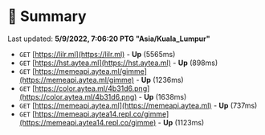 # 📖 Summary
Last updated: **5/9/2022, 7:06:20 PTG "Asia/Kuala_Lumpur"**

- `GET` [https://lilr.ml](https://lilr.ml) - **Up** (5565ms)
- `GET` [https://hst.aytea.ml](https://hst.aytea.ml) - **Up** (898ms)
- `GET` [https://memeapi.aytea.ml/gimme](https://memeapi.aytea.ml/gimme) - **Up** (1236ms)
- `GET` [https://color.aytea.ml/4b31d6.png](https://color.aytea.ml/4b31d6.png) - **Up** (1638ms)
- `GET` [https://memeapi.aytea.ml](https://memeapi.aytea.ml) - **Up** (737ms)
- `GET` [https://memeapi.aytea14.repl.co/gimme](https://memeapi.aytea14.repl.co/gimme) - **Up** (1123ms)
